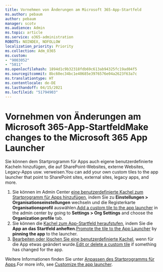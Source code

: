 ```yaml
---
title: Vornehmen von Änderungen am Microsoft 365-App-Startfeld
ms.author: pebaum
author: pebaum
manager: scotv
ms.audience: Admin
ms.topic: article
ms.service: o365-administration
ROBOTS: NOINDEX, NOFOLLOW
localization_priority: Priority
ms.collection: Adm_O365
ms.custom:
- "9003052"
- "5811"
ms.openlocfilehash: 1894d1c9b32318fdb69c613ab94325fc19ad04f5
ms.sourcegitcommit: 8bc60ec34bc1e40685e3976576e04a2623f63a7c
ms.translationtype: HT
ms.contentlocale: de-DE
ms.lasthandoff: 04/15/2021
ms.locfileid: "51794903"
---
```

# <a name="make-changes-to-the-microsoft-365-app-launcher"></a><span data-ttu-id="bcaeb-102">Vornehmen von Änderungen am Microsoft 365-App-Startfeld</span><span class="sxs-lookup"><span data-stu-id="bcaeb-102">Make changes to the Microsoft 365 App Launcher</span></span>

<span data-ttu-id="bcaeb-103">Sie können dem Startprogramm für Apps auch eigene benutzerdefinierte Kacheln hinzufügen, die auf SharePoint-Websites, externe Websites, Legacy-Apps usw. verweisen.</span><span class="sxs-lookup"><span data-stu-id="bcaeb-103">You can add your own custom tiles to the app launcher that point to SharePoint sites, external sites, legacy apps, and more.</span></span>

1. <span data-ttu-id="bcaeb-104">Sie können im Admin Center [eine benutzerdefinierte Kachel zum Startprogramm für Apps hinzufügen](https://docs.microsoft.com/microsoft-365/admin/manage/customize-the-app-launcher), indem Sie zu **Einstellungen > Organisationseinstellungen** wechseln und die Registerkarte **Organisationsprofil** auswählen.</span><span class="sxs-lookup"><span data-stu-id="bcaeb-104">[Add a custom tile to the app launcher](https://docs.microsoft.com/microsoft-365/admin/manage/customize-the-app-launcher) in the admin center by going to  **Settings > Org Settings**  and choose the  **Organization profile** tab.</span></span>
2. <span data-ttu-id="bcaeb-105">Sie können die [Kachel zum App-Startfeld heraufstufen](https://docs.microsoft.com/microsoft-365/admin/manage/customize-the-app-launcher#promote-the-tile-to-app-launcher), indem Sie die **App an das Startfeld anheften**.</span><span class="sxs-lookup"><span data-stu-id="bcaeb-105">[Promote the tile to the App Launcher](https://docs.microsoft.com/microsoft-365/admin/manage/customize-the-app-launcher#promote-the-tile-to-app-launcher) by **pinning the app** to the launcher.</span></span>
3. <span data-ttu-id="bcaeb-106">[Bearbeiten oder löschen Sie eine benutzerdefinierte Kachel](https://docs.microsoft.com/microsoft-365/admin/manage/customize-the-app-launcher#edit-or-delete-a-custom-tile), wenn für die App etwas geändert wurde.</span><span class="sxs-lookup"><span data-stu-id="bcaeb-106">[Edit or delete a custom tile](https://docs.microsoft.com/microsoft-365/admin/manage/customize-the-app-launcher#edit-or-delete-a-custom-tile) if something has changed for the app.</span></span>

<span data-ttu-id="bcaeb-107">Weitere Informationen finden Sie unter [Anpassen des Startprogramms für Apps](https://docs.microsoft.com/microsoft-365/admin/manage/customize-the-app-launcher).</span><span class="sxs-lookup"><span data-stu-id="bcaeb-107">For more info, see [Customize the app launcher](https://docs.microsoft.com/microsoft-365/admin/manage/customize-the-app-launcher).</span></span>
